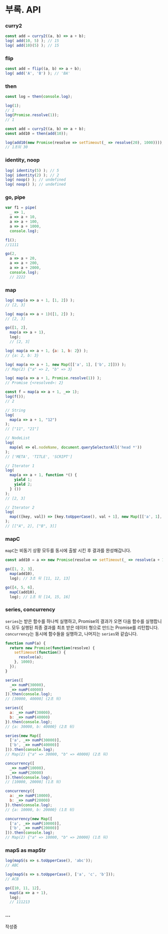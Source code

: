 # 부록. API

### curry2

```javascript
const add = curry2((a, b) => a + b);
log( add(10, 5) ); // 15
log( add(10)(5) ); // 15
```

### flip

```javascript
const add = flip((a, b) => a + b);
log( add('A', 'B') ); // 'BA'
```

### then

```javascript
const log = then(console.log);

log(1);
// 1
log(Promise.resolve(1));
// 1

const add = curry2((a, b) => a + b);
const add10 = then(add(10));

log(add10(new Promise(resolve => setTimeout(_ => resolve(20), 1000))));
// 1초뒤 30
```

### identity, noop

```javascript
log( identity(5) ); // 5
log( identity(2) ); // 2
log( noop() ); // undefined
log( noop() ); // undefined
```

### go, pipe

```javascript
var f1 = pipe(
  _ => 1,
  a => a + 10,
  a => a + 100,
  a => a + 1000,
  console.log);

f1();
//1111

go(2,
  a => a + 20,
  a => a + 200,
  a => a + 2000,
  console.log);
  // 2222
```

### map

```javascript
log( map(a => a + 1, [1, 2]) );
// [2, 3]

log( map(a => a + 1)([1, 2]) );
// [2, 3]

go([1, 2],
  map(a => a + 1),
  log);
  // [2, 3]

log( map(a => a + 1, {a: 1, b: 2}) );
// {a: 2, b: 3}

log( map(a => a + 1, new Map([['a', 1], ['b', 2]])) );
// Map(2) {"a" => 2, "b" => 3}

log( map(a => a + 1, Promise.resolve(1)) );
// Promise {<resolved>: 2}

const f = map(a => a + 1, _=> 1);
log(f());
// 2

// String
log(
  map(a => a + 1, "12")
);
// ["11", "21"]

// NodeList
log(
  map(el => el.nodeName, document.querySelectorAll('head *'))
);
// ['META', 'TITLE', 'SCRIPT']

// Iterator 1
log(
  map(a => a + 1, function *() {
    yield 1;
    yield 2;
  } ())
);
// [2, 3]

// Iterator 2
log(
  map(([key, val]) => [key.toUpperCase(), val + 1], new Map([['a', 1], ['b', 2]]).entries())
);
// [["A", 2], ["B", 3]]
```

### mapC

`mapC`는 비동기 상황 모두를 동시에 출발 시킨 후 결과를 완성해갑니다.

```javascript
const add10 = a => new Promise(resolve => setTimeout(_ => resolve(a + 10), 1000));

go([1, 2, 3],
  map(add10),
  log); // 3초 뒤 [11, 12, 13]

go([4, 5, 6],
  mapC(add10),
  log); // 1초 뒤 [14, 15, 16]
```

### series, concurrency

`series`는 받은 함수를 하나씩 실행하고, Promise의 결과가 오면 다음 함수를 실행합니다. 모두 실행된 최종 결과를 최초 받은 데이터 형으로 만드는 Promise를 리턴합니다. `concurrency`는 동시에 함수들을 실행하고, 나머지는 `series`와 같습니다.

```javascript
function numP(a) {
  return new Promise(function(resolve) {
    setTimeout(function() {
      resolve(a);
    }, 1000);
  });
}

series([
  _=> numP(30000),
  _=> numP(40000)
]).then(console.log);
// [30000, 40000] (2초 뒤)

series({
  a: _=> numP(30000),
  b: _=> numP(40000)
}).then(console.log);
// {a: 30000, b: 40000} (2초 뒤)

series(new Map([
  ['a', _=> numP(30000)],
  ['b', _=> numP(40000)]
])).then(console.log);
// Map(2) {"a" => 30000, "b" => 40000} (2초 뒤)

concurrency([
  _=> numP(10000),
  _=> numP(20000)
]).then(console.log);
// [10000, 20000] (1초 뒤)

concurrency({
  a: _=> numP(10000),
  b: _=> numP(20000)
}).then(console.log);
// {a: 10000, b: 20000} (1초 뒤)

concurrency(new Map([
  ['a', _=> numP(10000)],
  ['b', _=> numP(20000)]
])).then(console.log);
// Map(2) {"a" => 10000, "b" => 20000} (1초 뒤)

```

### mapS as mapStr

```javascript
log(mapS(s => s.toUpperCase(), 'abc'));
// ABC

log(mapS(s => s.toUpperCase(), ['a', 'c', 'b']));
// ACB

go([10, 11, 12],
  mapS(a => a + 1),
  log);
  // 111213
```

### ...

작성중

</body>
</html>